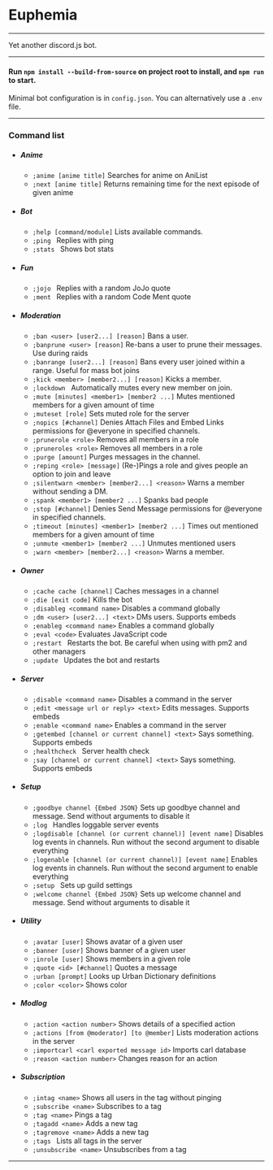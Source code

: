 # Euphemia
***
Yet another discord.js bot.
***
#### Run `npm install --build-from-source` on project root to install, and `npm run` to start.
Minimal bot configuration is in `config.json`. You can alternatively use a `.env` file.
***
### Command list
*   ##### Anime
    * `;anime [anime title]` Searches for anime on AniList
    * `;next [anime title]` Returns remaining time for the next episode of given anime

*   ##### Bot
    * `;help [command/module]` Lists available commands.
    * `;ping ` Replies with ping
    * `;stats ` Shows bot stats

*   ##### Fun
    * `;jojo ` Replies with a random JoJo quote
    * `;ment ` Replies with a random Code Ment quote

*   ##### Moderation
    * `;ban <user> [user2...] [reason]` Bans a user.
    * `;banprune <user> [reason]` Re-bans a user to prune their messages. Use during raids
    * `;banrange [user2...] [reason]` Bans every user joined within a range. Useful for mass bot joins
    * `;kick <member> [member2...] [reason]` Kicks a member.
    * `;lockdown ` Automatically mutes every new member on join.
    * `;mute [minutes] <member1> [member2 ...]` Mutes mentioned members for a given amount of time
    * `;muteset [role]` Sets muted role for the server
    * `;nopics [#channel]` Denies Attach Files and Embed Links permissions for @everyone in specified channels.
    * `;prunerole <role>` Removes all members in a role
    * `;pruneroles <role>` Removes all members in a role
    * `;purge [amount]` Purges messages in the channel.
    * `;reping <role> [message]` (Re-)Pings a role and gives people an option to join and leave
    * `;silentwarn <member> [member2...] <reason>` Warns a member without sending a DM.
    * `;spank <member1> [member2 ...]` Spanks bad people
    * `;stop [#channel]` Denies Send Message permissions for @everyone in specified channels.
    * `;timeout [minutes] <member1> [member2 ...]` Times out mentioned members for a given amount of time
    * `;unmute <member1> [member2 ...]` Unmutes mentioned users
    * `;warn <member> [member2...] <reason>` Warns a member.

*   ##### Owner
    * `;cache cache [channel]` Caches messages in a channel
    * `;die [exit code]` Kills the bot
    * `;disableg <command name>` Disables a command globally
    * `;dm <user> [user2...] <text>` DMs users. Supports embeds
    * `;enableg <command name>` Enables a command globally
    * `;eval <code>` Evaluates JavaScript code
    * `;restart ` Restarts the bot. Be careful when using with pm2 and other managers
    * `;update ` Updates the bot and restarts

*   ##### Server
    * `;disable <command name>` Disables a command in the server
    * `;edit <message url or reply> <text>` Edits messages. Supports embeds
    * `;enable <command name>` Enables a command in the server
    * `;getembed [channel or current channel] <text>` Says something. Supports embeds
    * `;healthcheck ` Server health check
    * `;say [channel or current channel] <text>` Says something. Supports embeds

*   ##### Setup
    * `;goodbye channel {Embed JSON}` Sets up goodbye channel and message. Send without arguments to disable it
    * `;log ` Handles loggable server events
    * `;logdisable [channel (or current channel)] [event name]` Disables log events in channels. Run without the second argument to disable everything
    * `;logenable [channel (or current channel)] [event name]` Enables log events in channels. Run without the second argument to enable everything
    * `;setup ` Sets up guild settings
    * `;welcome channel {Embed JSON}` Sets up welcome channel and message. Send without arguments to disable it

*   ##### Utility
    * `;avatar [user]` Shows avatar of a given user
    * `;banner [user]` Shows banner of a given user
    * `;inrole [user]` Shows members in a given role
    * `;quote <id> [#channel]` Quotes a message
    * `;urban [prompt]` Looks up Urban Dictionary definitions
    * `;color <color>` Shows color

*   ##### Modlog
    * `;action <action number>` Shows details of a specified action
    * `;actions [from @moderator] [to @member]` Lists moderation actions in the server
    * `;importcarl <carl exported message id>` Imports carl database
    * `;reason <action number>` Changes reason for an action

*   ##### Subscription
    * `;intag <name>` Shows all users in the tag without pinging
    * `;subscribe <name>` Subscribes to a tag
    * `;tag <name>` Pings a tag
    * `;tagadd <name>` Adds a new tag
    * `;tagremove <name>` Adds a new tag
    * `;tags ` Lists all tags in the server
    * `;unsubscribe <name>` Unsubscribes from a tag

***
